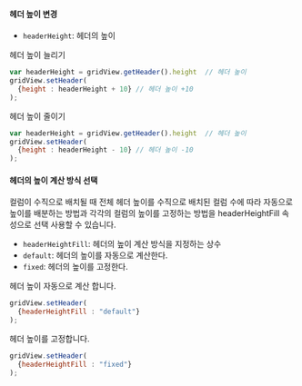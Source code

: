 #### 헤더 높이 변경   

- `headerHeight`: 헤더의 높이

<a class="btn primary small round lowercase" id="btnSetHeaderHeightUp">헤더 높이 늘리기</a>

```js
var headerHeight = gridView.getHeader().height  // 헤더 높이
gridView.setHeader(
  {height : headerHeight + 10} // 헤더 높이 +10
);

```

<a class="btn primary small round lowercase" id="btnSetHeaderHeightDown">헤더 높이 줄이기</a>

```js
var headerHeight = gridView.getHeader().height  // 헤더 높이
gridView.setHeader(
  {height : headerHeight - 10} // 헤더 높이 -10
);

```

#### 헤더의 높이 계산 방식 선택
컬럼이 수직으로 배치될 때 전체 헤더 높이를 수직으로 배치된 컬럼 수에 따라 자동으로 높이를 배분하는 방법과 각각의 컬럼의 높이를 고정하는 방법을 headerHeightFill 속성으로 선택 사용할 수 있습니다.

- `headerHeightFill`: 헤더의 높이 계산 방식을 지정하는 상수
- `default`: 헤더의 높이를 자동으로 계산한다.
- `fixed`: 헤더의 높이를 고정한다.

<a class="btn primary small round lowercase" id="btnSetHeaderHeightFillDefault">헤더 높이 자동으로 계산 합니다.</a>

```js
gridView.setHeader(
  {headerHeightFill : "default"}
);
```

<a class="btn primary small round lowercase" id="btnSetHeaderHeightFillFixed">헤더 높이를 고정합니다.</a>

```js
gridView.setHeader(
  {headerHeightFill : "fixed"}
);
```

<script>

  $('#btnSetHeaderHeightUp').click(function() {
    var headerHeight = gridView.getHeader().height;
    gridView.setHeader(
      {height : headerHeight + 10}
    )
  });

  $('#btnSetHeaderHeightDown').click(function() {
    var headerHeight = gridView.getHeader().height;
    gridView.setHeader(
      {height : headerHeight - 10}
    );
  });

  $('#btnSetHeaderHeightFillDefault').click(function() {
    gridView.setHeader(
      {headerHeightFill : "default"}
    );
  });

  $('#btnSetHeaderHeightFillFixed').click(function() {
    gridView.setHeader(
      {headerHeightFill : "fixed"}
    );
  });

</script>
